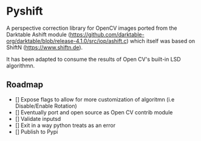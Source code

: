 # Pyshift

A perspective correction library for OpenCV images ported from the Darktable Ashift module (https://github.com/darktable-org/darktable/blob/release-4.1.0/src/iop/ashift.c)
which itself was based on ShiftN (https://www.shiftn.de).

It has been adapted to consume the results of Open CV's built-in LSD algorithmn.

## Roadmap

- [] Expose flags to allow for more customization of algoritmn (i.e Disable/Enable Rotation)
- [] Eventually port and open source as Open CV contrib module
- [] Validate inputsd
- [] Exit in a way python treats as an error
- [] Publish to Pypi